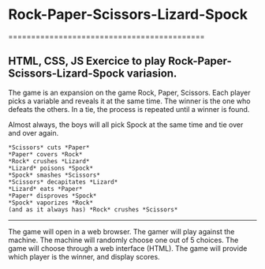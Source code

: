 # Rock-Paper-Scissors-Lizard-Spock
===========================================

HTML, CSS, JS Exercice to play Rock-Paper-Scissors-Lizard-Spock variasion.
-------------------------------------------
The game is an expansion on the game Rock, Paper, Scissors. Each player picks a variable and reveals it at the same time. The winner is the one who defeats the others. In a tie, the process is repeated until a winner is found.

Almost always, the boys will all pick Spock at the same time and tie over and over again.

	*Scissors* cuts *Paper*
	*Paper* covers *Rock*
	*Rock* crushes *Lizard*
	*Lizard* poisons *Spock*
	*Spock* smashes *Scissors*
	*Scissors* decapitates *Lizard*
	*Lizard* eats *Paper*
	*Paper* disproves *Spock*
	*Spock* vaporizes *Rock*
	(and as it always has) *Rock* crushes *Scissors*

-----------------------------------------------
The game will open in a web browser.
The gamer will play against the machine.
The machine will randomly choose one out of 5 choices.
The game will choose through a web interface (HTML).
The game will provide which player is the winner, and display scores.